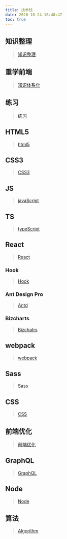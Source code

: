 ```yaml
---
title: 技术栈
date: 2020-10-24 18:48:47
toc: true
---
```


## 知识整理
>[知识整理](/All "整理知识点")

## 重学前端
>[知识体系化](/reLearn "知识体系化")

## 练习
>[练习](/practice "练习")

## HTML5
>[html5](/html5 "html5")

## CSS3
>[CSS3](/css3 "CSS3")

## JS
>[javaScript](/js "js")

## TS
>[typeScript](/ts "ts")

## React
>[React](/react "React")

### Hook
>[Hook](/hook "hook")

### Ant Design Pro
>[Antd](/antd "antd")

### Bizcharts
>[Bizchatrs](/bizcharts "bizcharts")

## webpack
>[webpack](/webpack "webpack")

## Sass
>[Sass](/sass "Sass")

## CSS
>[CSS](/css "css")

## 前端优化
>[前端优化](/optimization "optimization")

## GraphQL
>[GraphQL](/graphQL "GraphQL")

## Node
>[Node](/node "node")

## 算法
>[Algorithm](/algorithm "算法")
